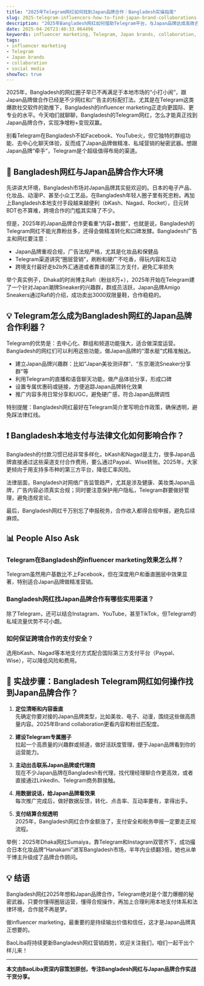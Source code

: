 ```yaml
---
title: "2025年Telegram网红如何找到Japan品牌合作｜Bangladesh实操指南"
slug: 2025-telegram-influencers-how-to-find-japan-brand-collaborations-2025-04-26
description: "2025年Bangladesh网红如何借助Telegram平台，与Japan品牌达成高效合作？本文围绕influencer marketing、Telegram、Japan brands合作策略，结合本地支付习惯与法律文化，帮你实战变现。"
date: 2025-04-26T23:40:33.064496
keywords: influencer marketing, Telegram, Japan brands, collaboration, social media
tags:
- influencer marketing
- Telegram
- Japan brands
- collaboration
- social media
showToc: true
---
```


2025年，Bangladesh的网红圈子早已不再满足于本地市场的“小打小闹”，跟Japan品牌做合作已经是不少网红和广告主的标配打法。尤其是在Telegram这类爆款社交软件的助推下，Bangladesh的influencer marketing正走向更国际、更专业的水平。今天咱们就聊聊，Bangladesh的Telegram网红，怎么才能真正找到Japan品牌合作，实现净增粉+变现双赢。

别看Telegram在Bangladesh不如Facebook、YouTube火，但它独特的群组功能、去中心化聊天体验，反而成了Japan品牌做精准、私域营销的秘密武器。想跟Japan品牌“牵手”，Telegram是个超级值得布局的渠道。

## 📢 Bangladesh网红与Japan品牌合作大环境

先讲讲大环境，Bangladesh市场对Japan品牌其实挺欢迎的。日本的电子产品、化妆品、动漫IP、甚至小众工艺品，在Bangladesh年轻人圈子里有死忠粉。再加上Bangladesh本地支付手段越来越便利（bKash、Nagad、Rocket），日元转BDT也不算难，跨境合作的门槛其实降了不少。

但是，2025年的Japan品牌合作更看重“内容+数据”，也就是说，Bangladesh的Telegram网红不能光靠粉丝多，还得会做精准转化和口碑发酵。Bangladesh广告主和网红要注意：

- Japan品牌重视合规，广告法规严格，尤其是化妆品和保健品  
- Telegram渠道讲究“圈层营销”，刷粉和硬广不吃香，得玩内容和互动  
- 跨境支付最好走b2b外汇通道或者靠谱的第三方支付，避免汇率损失  

举个真实例子，Dhaka的时尚博主Rafi（粉丝8万+），2025年开始在Telegram建了一个针对Japan潮牌Sneaker的兴趣群，群成员活跃，Japan品牌Amigo Sneakers通过Rafi的介绍，成功卖出3000双限量鞋，合作稳稳的。

## 💡 Telegram怎么成为Bangladesh网红的Japan品牌合作利器？

Telegram的优势是：去中心化、群组和频道功能强大，适合做深度运营。Bangladesh的网红们可以利用这些功能，做Japan品牌的“潜水艇“式精准触达。

- 建立Japan品牌兴趣群：比如“Japan美妆测评群”、“东京潮流Sneaker分享群”等  
- 利用Telegram的直播和语音聊天功能，做产品体验分享，形成口碑  
- 设置专属优惠码或链接，方便追踪Japan品牌转化效果  
- 推广内容多用日常分享和UGC，避免硬广感，符合Japan品牌调性  

特别提醒：Bangladesh网红最好在Telegram简介里写明合作政策，确保透明，避免踩法律红线。

## ❗ Bangladesh本地支付与法律文化如何影响合作？

Bangladesh的付款习惯已经非常多样化，bKash和Nagad是主力，很多Japan品牌直接通过这些渠道支付合作费用，要么通过Paypal、Wise转账。2025年，大家更倾向于用支持多币种的第三方平台，降低汇率风险。

法律层面，Bangladesh对网络广告监管趋严，尤其是涉及健康、美妆类Japan品牌，广告内容必须真实合规；同时要注意保护用户隐私，Telegram群要做好管理，避免违规言论。

最后，Bangladesh网红千万别忘了申报税务，合作收入都得合规申报，避免后续麻烦。

## 📊 People Also Ask

### Telegram在Bangladesh的influencer marketing效果怎么样？

Telegram虽然用户基数比不上Facebook，但在深度用户和垂直圈层中效果显著，特别适合Japan品牌做精准营销。

### Bangladesh网红找Japan品牌合作有哪些实用渠道？

除了Telegram，还可以结合Instagram、YouTube，甚至TikTok，但Telegram的私域流量优势不可小觑。

### 如何保证跨境合作的支付安全？

选用bKash、Nagad等本地支付方式配合国际第三方支付平台（Paypal、Wise），可以降低风险和费用。

## 📢 实战步骤：Bangladesh Telegram网红如何操作找到Japan品牌合作？

1. **定位清晰和内容垂直**  
   先确定你要对接的Japan品牌类型，比如美妆、电子、动漫，围绕这些做高质量内容。2025年Brand collaboration更看内容和粉丝匹配度。

2. **建设Telegram专属圈子**  
   拉起一个高质量的兴趣群或频道，做好活跃度管理，便于Japan品牌看到你的运营能力。

3. **主动出击联系Japan品牌或代理商**  
   现在不少Japan品牌在Bangladesh有代理，找代理经理聊合作更高效，或者直接通过LinkedIn、Telegram商务群接触。

4. **用数据说话，给Japan品牌看效果**  
   每次推广完成后，做好数据反馈，转化、点击率、互动率要有，拿得出手。

5. **支付结算合规透明**  
   2025年，Bangladesh网红合作金额涨了，支付安全和税务申报一定要走正规流程。

举例：2025年Dhaka网红Sumaiya，靠Telegram和Instagram双管齐下，成功撮合日本化妆品牌“Hanakami”进军Bangladesh市场，半年内业绩翻3倍，她也从单干博主升级成了品牌合作顾问。

## 💡 结语

Bangladesh网红2025年想和Japan品牌合作，Telegram绝对是个潜力爆棚的秘密武器。只要你懂得圈层运营，懂得合规操作，再加上合理利用本地支付体系和法律环境，合作就不再是梦。

做influencer marketing，最重要的是持续输出价值和信任，这才是Japan品牌真正想要的。

BaoLiba将持续更新Bangladesh网红营销趋势，欢迎关注我们，咱们一起干出个样儿来！

---

**本文由BaoLiba资深内容策划原创，专注Bangladesh网红与Japan品牌合作实战干货分享。**